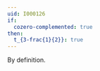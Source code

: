 ```yaml
---
uid: I000126
if:
  cozero-complemented: true
then:
  t_{3-frac{1}{2}}: true
---
```

By definition.

